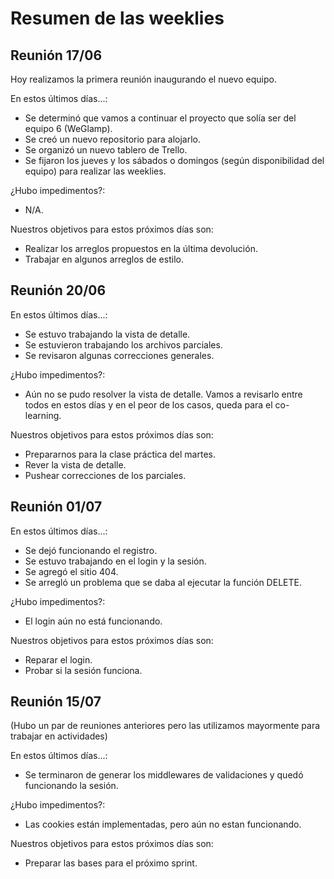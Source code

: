 # Resumen de las weeklies

## Reunión 17/06

Hoy realizamos la primera reunión inaugurando el nuevo equipo.

En estos últimos días...:
* Se determinó que vamos a continuar el proyecto que solía ser del equipo 6 (WeGlamp).
* Se creó un nuevo repositorio para alojarlo.
* Se organizó un nuevo tablero de Trello.
* Se fijaron los jueves y los sábados o domingos (según disponibilidad del equipo) para realizar las weeklies.

¿Hubo impedimentos?:
* N/A.

Nuestros objetivos para estos próximos días son:
* Realizar los arreglos propuestos en la última devolución.
* Trabajar en algunos arreglos de estilo.

## Reunión 20/06

En estos últimos días...:
* Se estuvo trabajando la vista de detalle.
* Se estuvieron trabajando los archivos parciales.
* Se revisaron algunas correcciones generales.

¿Hubo impedimentos?:
* Aún no se pudo resolver la vista de detalle. Vamos a revisarlo entre todos en estos días y en el peor de los casos, queda para el co-learning.

Nuestros objetivos para estos próximos días son:
* Prepararnos para la clase práctica del martes.
* Rever la vista de detalle.
* Pushear correcciones de los parciales.

## Reunión 01/07

En estos últimos días...:
* Se dejó funcionando el registro.
* Se estuvo trabajando en el login y la sesión.
* Se agregó el sitio 404.
* Se arregló un problema que se daba al ejecutar la función DELETE.

¿Hubo impedimentos?:
* El login aún no está funcionando.

Nuestros objetivos para estos próximos días son:
* Reparar el login.
* Probar si la sesión funciona.

## Reunión 15/07

(Hubo un par de reuniones anteriores pero las utilizamos mayormente para trabajar en actividades)

En estos últimos días...:
* Se terminaron de generar los middlewares de validaciones y quedó funcionando la sesión.

¿Hubo impedimentos?:
* Las cookies están implementadas, pero aún no estan funcionando.

Nuestros objetivos para estos próximos días son:
* Preparar las bases para el próximo sprint.

